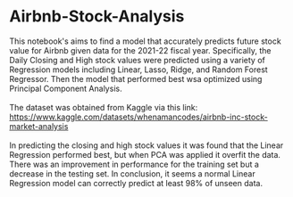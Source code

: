 # Airbnb-Stock-Analysis
This notebook's aims to find a model that accurately predicts future stock value for Airbnb given data for the 2021-22 fiscal year. Specifically, the Daily Closing and High stock values were predicted using a variety of Regression models including Linear, Lasso, Ridge, and Random Forest Regressor. Then the model that performed best wsa optimized using Principal Component Analysis.\
\
The dataset was obtained from Kaggle via this link: https://www.kaggle.com/datasets/whenamancodes/airbnb-inc-stock-market-analysis \
\
In predicting the closing and high stock values it was found that the Linear Regression performed best, but when PCA was applied it overfit the data. There was an improvement in performance for the training set but a decrease in the testing set. In conclusion, it seems a normal Linear Regression model can correctly predict at least 98% of unseen data.
